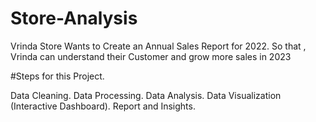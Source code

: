# Store-Analysis

Vrinda Store Wants to Create an Annual Sales Report for 2022. So that , Vrinda can understand their Customer and grow more sales in 2023


#Steps for this Project.

 Data Cleaning.
 Data Processing.
 Data Analysis.
 Data Visualization (Interactive Dashboard).
 Report and Insights.





